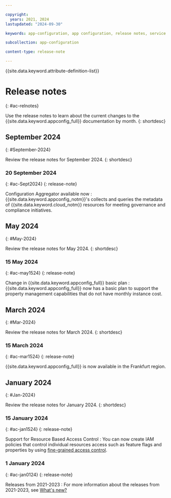 ```yaml
---

copyright:
  years: 2021, 2024
lastupdated: "2024-09-30"

keywords: app-configuration, app configuration, release notes, service updates, service bulletin

subcollection: app-configuration

content-type: release-note

---
```


{{site.data.keyword.attribute-definition-list}}

# Release notes
{: #ac-relnotes}

Use the release notes to learn about the current changes to the {{site.data.keyword.appconfig_full}} documentation by month.
{: shortdesc}

## September 2024
{: #September-2024}

Review the release notes for September 2024.
{: shortdesc}

### 20 September 2024
{: #ac-Sept2024}
{: release-note}

Configuration Aggregator available now
:   {{site.data.keyword.appconfig_notm}}'s collects and queries the metadata of {{site.data.keyword.cloud_notm}} resources for meeting governance and compliance initiatives.

## May 2024
{: #May-2024}

Review the release notes for May 2024.
{: shortdesc}

### 15 May 2024
{: #ac-may1524}
{: release-note}

Change in {{site.data.keyword.appconfig_full}} basic plan
:   {{site.data.keyword.appconfig_full}} now has a basic plan to support the property management capabilities that do not have monthly instance cost.



## March 2024
{: #Mar-2024}

Review the release notes for March 2024.
{: shortdesc}

### 15 March 2024
{: #ac-mar1524}
{: release-note}

{{site.data.keyword.appconfig_full}} is now available in the Frankfurt region.

## January 2024
{: #Jan-2024}

Review the release notes for January 2024.
{: shortdesc}

### 15 January 2024
{: #ac-jan1524}
{: release-note}

Support for Resource Based Access Control
:   You can now create IAM policies that control individual resources access such as feature flags and properties by using [fine-grained access control](/docs/app-configuration?topic=app-configuration-ac-service-access-management).

### 1 January 2024
{: #ac-jan0124}
{: release-note}

Releases from 2021-2023
:   For more information about the releases from 2021-2023, see [What's new?](/docs/app-configuration?topic=app-configuration-releases-notes#Sep-2023)
